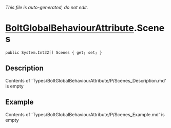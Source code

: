 *This file is auto-generated, do not edit.*

# [BoltGlobalBehaviourAttribute](Types/BoltGlobalBehaviourAttribute.md).Scenes
`public System.Int32[] Scenes { get; set; }`
## Description
Contents of 'Types/BoltGlobalBehaviourAttribute/P/Scenes_Description.md' is empty
## Example
Contents of 'Types/BoltGlobalBehaviourAttribute/P/Scenes_Example.md' is empty

